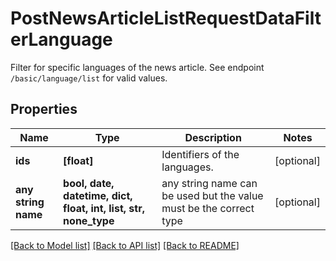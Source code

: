 # PostNewsArticleListRequestDataFilterLanguage

Filter for specific languages of the news article. See endpoint `/basic/language/list` for valid values.

## Properties
Name | Type | Description | Notes
------------ | ------------- | ------------- | -------------
**ids** | **[float]** | Identifiers of the languages. | [optional] 
**any string name** | **bool, date, datetime, dict, float, int, list, str, none_type** | any string name can be used but the value must be the correct type | [optional]

[[Back to Model list]](../README.md#documentation-for-models) [[Back to API list]](../README.md#documentation-for-api-endpoints) [[Back to README]](../README.md)


